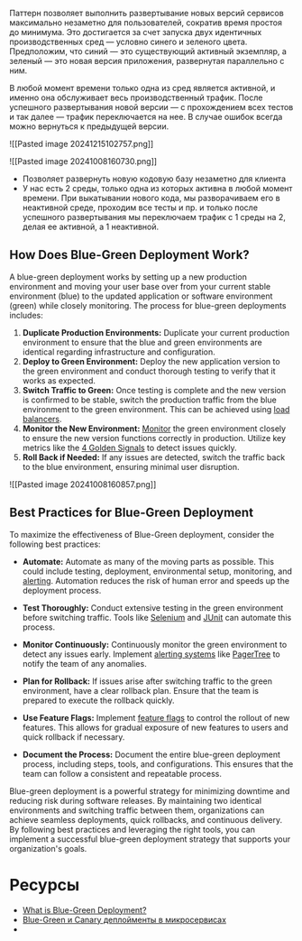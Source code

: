 Паттерн позволяет выполнить развертывание новых версий сервисов максимально незаметно для пользователей, сократив время простоя до минимума. Это достигается за счет запуска двух идентичных производственных сред — условно синего и зеленого цвета. Предположим, что синий — это существующий активный экземпляр, а зеленый — это новая версия приложения, развернутая параллельно с ним.

В любой момент времени только одна из сред является активной, и именно она обслуживает весь производственный трафик. После успешного развертывания новой версии — с прохождением всех тестов и так далее — трафик переключается на нее. В случае ошибок всегда можно вернуться к предыдущей версии.

![[Pasted image 20241215102757.png]]



![[Pasted image 20241008160730.png]]

- Позволяет развернуть новую кодовую базу незаметно для клиента
- У нас есть 2 среды, только одна из которых активна в любой момент времени. При выкатывании нового кода, мы разворачиваем его в неактивной среде, проходим все тесты и пр. и только после успешного развертывания мы переключаем трафик с 1 среды на 2, делая ее активной, а 1 неактивной.
## How Does Blue-Green Deployment Work?

A blue-green deployment works by setting up a new production environment and moving your user base over from your current stable environment (blue) to the updated application or software environment (green) while closely monitoring. The process for blue-green deployments includes:

1. **Duplicate Production Environments:** Duplicate your current production environment to ensure that the blue and green environments are identical regarding infrastructure and configuration.
2. **Deploy to Green Environment:** Deploy the new application version to the green environment and conduct thorough testing to verify that it works as expected.
3. **Switch Traffic to Green:** Once testing is complete and the new version is confirmed to be stable, switch the production traffic from the blue environment to the green environment. This can be achieved using [load balancers](https://www.cloudflare.com/learning/performance/what-is-load-balancing/).
4. **Monitor the New Environment:** [Monitor](https://pagertree.com/blog/system-monitoring-7-best-apm-tools#id-7-best-apm-tools) the green environment closely to ensure the new version functions correctly in production. Utilize key metrics like the [4 Golden Signals](https://pagertree.com/learn/devops/what-is-site-reliability-engineering-sre/four-golden-signals-sre-monitoring) to detect issues quickly.
5. **Roll Back if Needed:** If any issues are detected, switch the traffic back to the blue environment, ensuring minimal user disruption.

![[Pasted image 20241008160857.png]]

## Best Practices for Blue-Green Deployment

To maximize the effectiveness of Blue-Green deployment, consider the following best practices:

- **Automate:** Automate as many of the moving parts as possible. This could include testing, deployment, environmental setup, monitoring, and [alerting](https://pagertree.com/). Automation reduces the risk of human error and speeds up the deployment process.
    
- **Test Thoroughly:** Conduct extensive testing in the green environment before switching traffic. Tools like [Selenium](https://www.selenium.dev/) and [JUnit](https://junit.org/junit5/) can automate this process.
    
- **Monitor Continuously:** Continuously monitor the green environment to detect any issues early. Implement [alerting systems](https://pagertree.com/learn/incident-management/on-call) like [PagerTree](https://pagertree.com/) to notify the team of any anomalies.
    
- **Plan for Rollback:** If issues arise after switching traffic to the green environment, have a clear rollback plan. Ensure that the team is prepared to execute the rollback quickly.
    
- **Use Feature Flags:** Implement [feature flags](https://launchdarkly.com/blog/what-are-feature-flags/) to control the rollout of new features. This allows for gradual exposure of new features to users and quick rollback if necessary.
    
- **Document the Process:** Document the entire blue-green deployment process, including steps, tools, and configurations. This ensures that the team can follow a consistent and repeatable process.
    

Blue-green deployment is a powerful strategy for minimizing downtime and reducing risk during software releases. By maintaining two identical environments and switching traffic between them, organizations can achieve seamless deployments, quick rollbacks, and continuous delivery. By following best practices and leveraging the right tools, you can implement a successful blue-green deployment strategy that supports your organization's goals.

# Ресурсы

- [What is Blue-Green Deployment?](https://pagertree.gitbook.io/learn/devops/what-is-site-reliability-engineering-sre/what-is-blue-green-deployment)
- [Blue-Green и Canary деплойменты в микросервисах](https://habr.com/ru/companies/otus/articles/754422/)
- 
